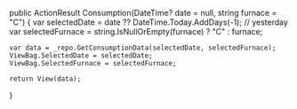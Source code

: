 public ActionResult Consumption(DateTime? date = null, string furnace = "C")
{
    var selectedDate = date ?? DateTime.Today.AddDays(-1); // yesterday
    var selectedFurnace = string.IsNullOrEmpty(furnace) ? "C" : furnace;

    var data = _repo.GetConsumptionData(selectedDate, selectedFurnace);
    ViewBag.SelectedDate = selectedDate;
    ViewBag.SelectedFurnace = selectedFurnace;

    return View(data);
}